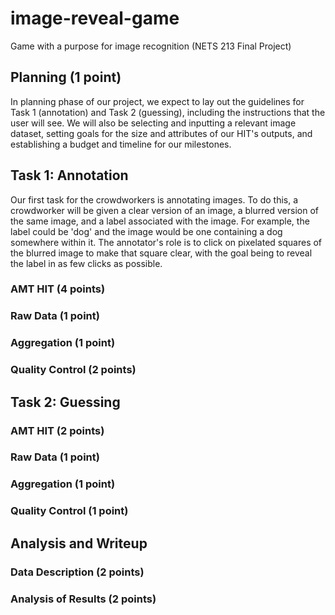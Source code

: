 # image-reveal-game
Game with a purpose for image recognition (NETS 213 Final Project)

## Planning (1 point) 
In planning phase of our project, we expect to lay out the guidelines for Task 1 (annotation) and Task 2 (guessing), including the instructions that the user will see. We will also be selecting and inputting a relevant image dataset, setting goals for the size and attributes of our HIT's outputs, and establishing a budget and timeline for our milestones. 

## Task 1: Annotation 
Our first task for the crowdworkers is annotating images. To do this, a crowdworker will be given a clear version of an image, a blurred version of the same image, and a label associated with the image. For example, the label could be 'dog' and the image would be one containing a dog somewhere within it. The annotator's role is to click on pixelated squares of the blurred image to make that square clear, with the goal being to reveal the label in as few clicks as possible.


  ### AMT HIT (4 points)

  ### Raw Data (1 point)

  ### Aggregation (1 point)

  ### Quality Control (2 points)


  ## Task 2: Guessing

  ### AMT HIT (2 points)

  ### Raw Data (1 point)

  ### Aggregation (1 point)

  ### Quality Control (1 point)


  ## Analysis and Writeup

  ### Data Description (2 points)

  ### Analysis of Results (2 points)
